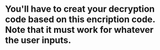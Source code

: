 # You'll have to creat your decryption code based on this encription code. Note that it must work for whatever the user inputs.
